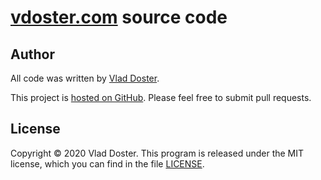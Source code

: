 # [vdoster.com](https://vdoster.com) source code

## Author

All code was written by [Vlad Doster](https://vdoster.com).

This project is [hosted on GitHub](https://github.com/vladdoster/vdoster.com-and-lower-level-domains-source-code). Please feel free to submit pull requests.

## License

Copyright © 2020 Vlad Doster. This program is released under the MIT license, which you can find in the file [LICENSE](LICENSE).
